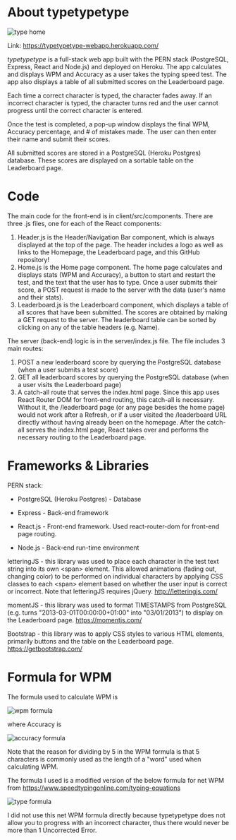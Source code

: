 # About typetypetype

![type home](https://user-images.githubusercontent.com/52224377/107892717-9f5de480-6eec-11eb-9d7b-5688af372027.PNG)

Link: https://typetypetype-webapp.herokuapp.com/

*typetypetype* is a full-stack web app built with the PERN stack (PostgreSQL, Express, React and Node.js) and deployed on Heroku. The app calculates and displays WPM and Accuracy as a user takes the typing speed test. The app also displays a table of all submitted scores on the Leaderboard page.

Each time a correct character is typed, the character fades away. If an incorrect character is typed, the character turns red and the user cannot progress until the correct character is entered.

Once the test is completed, a pop-up window displays the final WPM, Accuracy percentage, and # of mistakes made. The user can then enter their name and submit their scores. 

All submitted scores are stored in a PostgreSQL (Heroku Postgres) database. These scores are displayed on a sortable table on the Leaderboard page.

# Code

The main code for the front-end is in client/src/components. There are three .js files, one for each of the React components:

1) Header.js is the Header/Navigation Bar component, which is always displayed at the top of the page. The header includes a logo as well as links to the Homepage, the Leaderboard page, and this GitHub repository!
2) Home.js is the Home page component. The home page calculates and displays stats (WPM and Accuracy), a button to start and restart the test, and the text that the user has to type. Once a user submits their score, a POST request is made to the server with the data (user's name and their stats).
3) Leaderboard.js is the Leaderboard component, which displays a table of all scores that have been submitted. The scores are obtained by making a GET request to the server. The leaderboard table can be sorted by clicking on any of the table headers (e.g. Name).

The server (back-end) logic is in the server/index.js file. The file includes 3 main routes:

1) POST a new leaderboard score by querying the PostgreSQL database (when a user submits a test score)
2) GET all leaderboard scores by querying the PostgreSQL database (when a user visits the Leaderboard page)
3) A catch-all route that serves the index.html page. Since this app uses React Router DOM for front-end routing, this catch-all is necessary. Without it, the /leaderboard page (or any page besides the home page) would not work after a Refresh, or if a user visited the /leaderboard URL directly without having already been on the homepage. After the catch-all serves the index.html page, React takes over and performs the necessary routing to the Leaderboard page.

# Frameworks & Libraries 

PERN stack:

 - PostgreSQL (Heroku Postgres) - Database

 - Express - Back-end framework

 - React.js - Front-end framework. Used react-router-dom for front-end page routing.

 - Node.js - Back-end run-time environment

letteringJS - this library was used to place each character in the test text string into its own \<span> element. This allowed animations (fading out, changing color) to be performed on individual characters by applying CSS classes to each \<span> element based on whether the user input is correct or incorrect. Note that letteringJS requires jQuery. http://letteringjs.com/
  
momentJS - this library was used to format TIMESTAMPS from PostgreSQL (e.g. turns "2013-03-01T00:00:00+01:00" into "03/01/2013") to display on the Leaderboard page. https://momentjs.com/

Bootstrap - this library was to apply CSS styles to various HTML elements, primarily buttons and the table on the Leaderboard page. https://getbootstrap.com/

# Formula for WPM

The formula used to calculate WPM is 

![wpm formula](https://user-images.githubusercontent.com/52224377/107912580-5fb2ef00-6f24-11eb-9704-a0054cd5b642.PNG)

where Accuracy is 

![accuracy formula](https://user-images.githubusercontent.com/52224377/107912298-e9ae8800-6f23-11eb-8d49-496fc59e5df1.PNG)

Note that the reason for dividing by 5 in the WPM formula is that 5 characters is commonly used as the length of a "word" used when calculating WPM.

The formula I used is a modified version of the below formula for net WPM from https://www.speedtypingonline.com/typing-equations

![type formula](https://user-images.githubusercontent.com/52224377/107911670-9daf1380-6f22-11eb-89b4-1bb33e810cf1.png)

I did not use this net WPM formula directly because typetypetype does not allow you to progress with an incorrect character, thus there would never be more than 1 Uncorrected Error.

